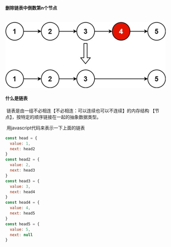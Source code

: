 #### 删除链表中倒数第n个节点

​	![tupian](./1.jpeg)	

#### 什么是链表

​	链表是由一组不必相连【不必相连：可以连续也可以不连续】的内存结构 【节点】，按特定的顺序链接在一起的抽象数据类型。

​	用javascript代码来表示一下上面的链表

```js
const head = {
  value: 1,
  next: head2
}
const head2 = {
  value: 2,
  next: head3
}
const head3 = {
  value: 3,
  next: head4
}
const head4 = {
  value: 4,
  next: head5
}
const head5 = {
  value: 5,
  next: null
}
```

